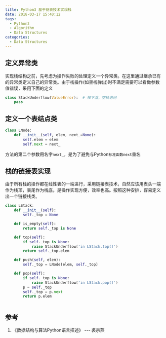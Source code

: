 ```yaml
---
title: Python3 基于链表技术实现栈
date: 2018-03-17 15:40:12
tags:
  - Python3
  - Algorithm
  - Data Structures
categories:
  - Data Structures
---
```

## 定义异常类
实现栈结构之前，先考虑为操作失败的处理定义一个异常类。在这里通过继承已有的异常类定义自己的异常类。由于栈操作(如空栈弹出)时不满足需要可以看做参数值错误，采用下面的定义
```Python
class StackUnderflow(ValueError):  # 栈下溢，空栈访问
    pass
```

## 定义一个表结点类

```python
class LNode:
    def __init__(self, elem, next_=None):
        self.elem = elem
        self.next = next_
```
方法的第二个参数用名字`next_`，是为了避免与Python`标准函数next`重名

<!-- more -->

## 栈的链接表实现
由于所有栈的操作都在线性表的一端进行，采用链接表技术，自然应该用表头一端作为栈顶，表尾作为栈底，是操作实现方便，效率也高。按照这种安排，容易定义出一个链接栈类。
```python
class LStack:
    def __init__(self):
        self._top = None

    def is_empty(self):
        return self._top is None

    def top(self):
        if self._top is None:
            raise StackUnderflow('in LStack.top()')
        return self._top.elem

    def push(self, elem):
        self._top = LNode(elem, self._top)

    def pop(self):
        if self._top is None:
            raise StackUnderflow('in LStack.pop()')
        p = self._top
        self._top = p.next
        return p.elem



```

## 参考

1. 《数据结构与算法Python语言描述》 --- 裘宗燕
